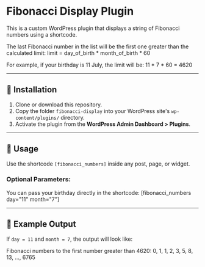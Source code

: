 # Fibonacci Display Plugin
This is a custom WordPress plugin that displays a string of Fibonacci numbers using a shortcode.

The last Fibonacci number in the list will be the first one greater than the calculated limit: limit = day_of_birth * month_of_birth * 60

For example, if your birthday is 11 July, the limit will be: 11 * 7 * 60 = 4620

---

## 🔧 Installation

1. Clone or download this repository.
2. Copy the folder `fibonacci-display` into your WordPress site's `wp-content/plugins/` directory.
3. Activate the plugin from the **WordPress Admin Dashboard > Plugins**.

---

## 🧩 Usage

Use the shortcode `[fibonacci_numbers]` inside any post, page, or widget.

### Optional Parameters:
You can pass your birthday directly in the shortcode: [fibonacci_numbers day="11" month="7"]

---

## 📌 Example Output

If `day = 11` and `month = 7`, the output will look like:

Fibonacci numbers to the first number greater than 4620: 0, 1, 1, 2, 3, 5, 8, 13, ..., 6765

